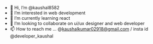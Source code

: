 - 👋 Hi, I’m @kaushal8582
- 👀 I’m interested in web development
- 🌱 I’m currently learning react
- 💞️ I’m looking to collaborate on ui/ux designer and web developer
- 📫 How to reach me ... @kaushalkumar02918@gmail.com / insta id @developer_kaushal

<!---
kaushal8582/kaushal8582 is a ✨ special ✨ repository because its `README.md` (this file) appears on your GitHub profile.
You can click the Preview link to take a look at your changes.
--->
